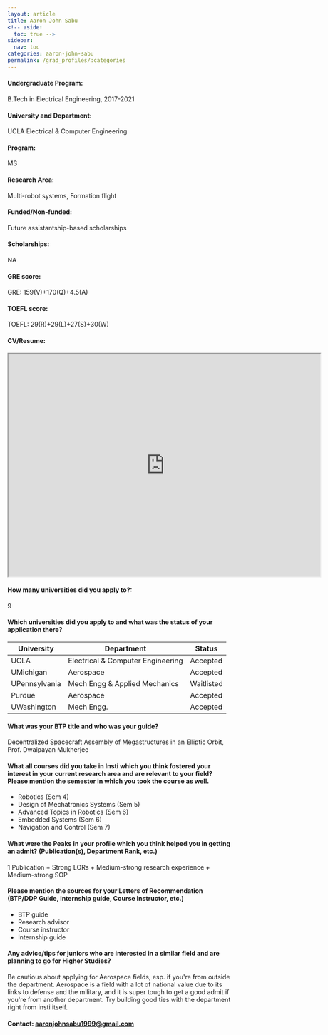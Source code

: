 ```yaml
---
layout: article
title: Aaron John Sabu
<!-- aside:
  toc: true -->
sidebar:
  nav: toc
categories: aaron-john-sabu
permalink: /grad_profiles/:categories
---
```


<!-- # Hi, this is the page for Aaron John Sabu.  -->
<!-- Write Program if different from Btech Aero-->
#### Undergraduate Program:
B.Tech in Electrical Engineering, 2017-2021

#### University and Department: 
UCLA Electrical & Computer Engineering

#### Program:
MS
#### Research Area: 
Multi-robot systems, Formation flight

#### Funded/Non-funded:
Future assistantship-based scholarships
#### Scholarships:
NA
#### GRE score: 
GRE: 159(V)+170(Q)+4.5(A)
#### TOEFL score:
TOEFL: 29(R)+29(L)+27(S)+30(W)
#### CV/Resume:

<iframe src="https://drive.google.com/file/d/1EDr4P67bLEfTF9yOol3JbAISzZQntAYk/preview" width="700" height="500" allow="autoplay"></iframe>

#### How many universities did you apply to?: 
9
#### Which universities did you apply to and what was the status of your application there? 

| University | Department | Status | 
| -----------|------------|--------|
| UCLA       | Electrical & Computer Engineering  | Accepted   |
| UMichigan       | Aerospace  | Accepted   |
|UPennsylvania| Mech Engg & Applied Mechanics| Waitlisted|
|Purdue |Aerospace|Accepted|
|UWashington| Mech Engg.|Accepted|

#### What was your BTP title and who was your guide?
Decentralized Spacecraft Assembly of Megastructures in an Elliptic Orbit, Prof. Dwaipayan Mukherjee

#### What all courses did you take in Insti which you think fostered your interest in your current research area and are relevant to your field? Please mention the semester in which you took the course as well.
* Robotics (Sem 4)
* Design of Mechatronics Systems (Sem 5)
* Advanced Topics in Robotics (Sem 6)
* Embedded Systems (Sem 6)
* Navigation and Control (Sem 7)

#### What were the Peaks in your profile which you think helped you in getting an admit? (Publication(s), Department Rank, etc.)
1 Publication + Strong LORs + Medium-strong research experience + Medium-strong SOP

#### Please mention the sources for your Letters of Recommendation (BTP/DDP Guide, Internship guide, Course Instructor, etc.)
* BTP guide
* Research advisor
* Course instructor
* Internship guide

#### Any advice/tips for juniors who are interested in a similar field and are planning to go for Higher Studies?
Be cautious about applying for Aerospace fields, esp. if you're from outside the department. Aerospace is a field with a lot of national value due to its links to defense and the military, and it is super tough to get a good admit if you're from another department. Try building good ties with the department right from insti itself.

#### Contact: [aaronjohnsabu1999@gmail.com](mailto:aaronjohnsabu1999@gmail.com)
